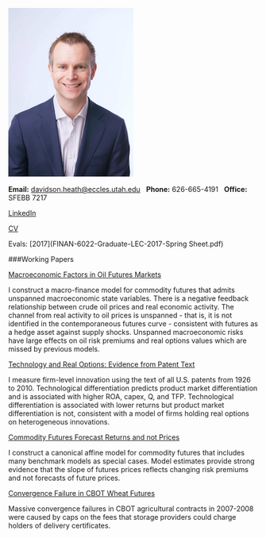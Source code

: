 ![dth](images/dth2016.jpeg)

**Email:** davidson.heath@eccles.utah.edu &nbsp;  **Phone:** 626-665-4191 &nbsp; **Office:** SFEBB 7217

[LinkedIn](https://www.linkedin.com/in/davidson-heath-5a28999a)

[CV](dheath_CV.pdf)

Evals: [2017](FINAN-6022-Graduate-LEC-2017-Spring Sheet.pdf)

###Working Papers

[Macroeconomic Factors in Oil Futures Markets](dheath_MFOF.pdf)

I construct a macro-finance model for commodity futures that admits unspanned macroeconomic state variables. There is a negative feedback relationship between crude oil prices and real economic activity. The channel from real activity to oil prices is unspanned - that is, it is not identified in the contemporaneous futures curve - consistent with futures as a hedge asset against supply shocks. Unspanned macroeconomic risks have large effects on oil risk premiums and real options values which are missed by previous models.

[Technology and Real Options: Evidence from Patent Text](dheath_patenttext.pdf)

I measure firm-level innovation using the text of all U.S. patents from 1926 to 2010. Technological differentiation predicts product market differentiation and is associated with higher ROA, capex, Q, and TFP. Technological differentiation is associated with lower returns but product market differentiation is not, consistent with a model of firms holding real options on heterogeneous innovations.

[Commodity Futures Forecast Returns and not Prices](http://papers.ssrn.com/sol3/papers.cfm?abstract_id=2275090)

I construct a canonical affine model for commodity futures that includes many benchmark models as special cases. Model estimates provide strong evidence that the slope of futures prices reflects changing risk premiums and not forecasts of future prices.

[Convergence Failure in CBOT Wheat Futures](http://papers.ssrn.com/sol3/papers.cfm?abstract_id=2275088)

Massive convergence failures in CBOT agricultural contracts in 2007-2008 were caused by caps on the fees that storage providers could charge holders of delivery certificates.

